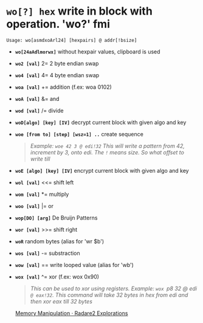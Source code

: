 <!-- TITLE: wo -->

#  **`wo[?] hex`** write in block with operation. 'wo?' fmi


```text
Usage: wo[asmdxoArl24] [hexpairs] @ addr[!bsize]
```


- **`wo[24aAdlmorwx]`** without hexpair values, clipboard is used
- **`wo2 [val]`** 2= 2 byte endian swap
- **`wo4 [val]`** 4= 4 byte endian swap
- **`woa [val]`** += addition (f.ex: woa 0102)
- **`woA [val]`** &= and
- **`wod [val]`** /= divide
- **`woD[algo] [key] [IV]`** decrypt current block with given algo and key
- **`woe [from to] [step] [wsz=1] ..`** create sequence
  > _Example: `woe 42 3 @ edi!32` This will write a pattern from 42, increment by 3, onto edi. The `!` means size. So what offset to write till_
- **`woE [algo] [key] [IV]`** encrypt current block with given algo and key
- **`wol [val]`** <<= shift left
- **`wom [val]`** *= multiply
- **`woo [val]`** |= or
- **`wop[DO] [arg]`** De Bruijn Patterns
- **`wor [val]`** >>= shift right
- **`woR`** random bytes (alias for 'wr $b')
- **`wos [val]`** -= substraction
- **`wow [val]`** == write looped value (alias for 'wb')
- **`wox [val]`** ^= xor (f.ex: wox 0x90)
  > _This can be used to xor using registers. Example: `wox `p8 32 @ edi` @ eax!32`. This command will take 32 bytes in hex from edi and then xor eax till 32 bytes_

  [Memory Manipulation · Radare2 Explorations](https://monosource.gitbooks.io/radare2-explorations/content/tut2/tut2_-_mem_manip.html)